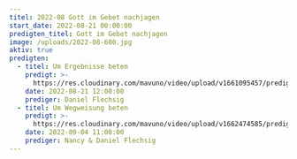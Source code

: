 ```yaml
---
titel: 2022-08 Gott im Gebet nachjagen
start_date: 2022-08-21 00:00:00
predigten_titel: Gott im Gebet nachjagen
image: /uploads/2022-08-600.jpg
aktiv: true
predigten:
  - titel: Um Ergebnisse beten
    predigt: >-
      https://res.cloudinary.com/mavuno/video/upload/v1661095457/predigten/2022-08%20Gebet/2022-08-21_GoDi_Mavuno_Berlin_-_Gebet_II.mp3
    date: 2022-08-21 12:00:00
    prediger: Daniel Flechsig
  - titel: Um Wegweisung beten
    predigt: >-
      https://res.cloudinary.com/mavuno/video/upload/v1662474585/predigten/2022-08%20Gebet/2022-09-06_GoDi_Mavuno_Berlin_-_Gebet_3.mp3
    date: 2022-09-04 11:00:00
    prediger: Nancy & Daniel Flechsig
---
```


